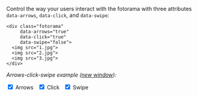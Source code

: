 Control the way your users interact with the fotorama with three attributes `data-arrows`, `data-click`, and `data-swipe`:

```
<div class="fotorama"
     data-arrows="true"
     data-click="true"
     data-swipe="false">
  <img src="1.jpg">
  <img src="2.jpg">
  <img src="3.jpg">
</div>
```

*Arrows-click-swipe example (<a href="/examples/arrows-click-swipe.html" target="_blank">new window</a>):*

<form class="js-set-options" data-fotorama="#slide-controls">
  <label><input type="checkbox" name="arrows" checked> Arrows</label>
  &nbsp;
  <label><input type="checkbox" name="click" checked> Click</label>
  &nbsp;
  <label><input type="checkbox" name="swipe" checked> Swipe</label>
</form>

<!-- Fotorama -->
<div class="fotorama-wrap"><div class="fotorama"
     id="slide-controls"
     data-width="700"
     data-ratio="3/2">
	<a href="http://fotorama.s3.amazonaws.com/i/okonechnikov/1-lo.jpg"></a>
	<a href="http://fotorama.s3.amazonaws.com/i/okonechnikov/2-lo.jpg"></a>
	<a href="http://fotorama.s3.amazonaws.com/i/okonechnikov/9-lo.jpg"></a>
	<a href="http://fotorama.s3.amazonaws.com/i/okonechnikov/6-lo.jpg"></a>
	<a href="http://fotorama.s3.amazonaws.com/i/okonechnikov/5-lo.jpg"></a>
</div></div>